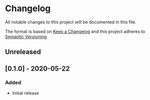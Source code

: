 # Changelog
All notable changes to this project will be documented in this file.

The format is based on [Keep a Changelog](http://keepachangelog.com/en/1.0.0/)
and this project adheres to [Semantic Versioning](http://semver.org/spec/v2.0.0.html).

## Unreleased

## [0.1.0] - 2020-05-22
### Added
- Initial release

[Unreleased]: https://github.com/sgnn7/crtool/compare/v0.0.1...HEAD
[0.0.1]: https://github.com/sgnn7/crtool/releases/tag/v0.0.1
